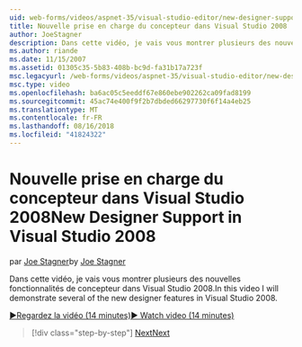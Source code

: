 ```yaml
---
uid: web-forms/videos/aspnet-35/visual-studio-editor/new-designer-support-in-visual-studio-2008
title: Nouvelle prise en charge du concepteur dans Visual Studio 2008 | Microsoft Docs
author: JoeStagner
description: Dans cette vidéo, je vais vous montrer plusieurs des nouvelles fonctionnalités de concepteur dans Visual Studio 2008.
ms.author: riande
ms.date: 11/15/2007
ms.assetid: 01305c35-5b83-408b-bc9d-fa31b17a723f
msc.legacyurl: /web-forms/videos/aspnet-35/visual-studio-editor/new-designer-support-in-visual-studio-2008
msc.type: video
ms.openlocfilehash: ba6ac05c5eeddf67e860ebe902262ca09fad8199
ms.sourcegitcommit: 45ac74e400f9f2b7dbded66297730f6f14a4eb25
ms.translationtype: MT
ms.contentlocale: fr-FR
ms.lasthandoff: 08/16/2018
ms.locfileid: "41824322"
---
```

<a name="new-designer-support-in-visual-studio-2008"></a><span data-ttu-id="635a8-103">Nouvelle prise en charge du concepteur dans Visual Studio 2008</span><span class="sxs-lookup"><span data-stu-id="635a8-103">New Designer Support in Visual Studio 2008</span></span>
====================
<span data-ttu-id="635a8-104">par [Joe Stagner](https://github.com/JoeStagner)</span><span class="sxs-lookup"><span data-stu-id="635a8-104">by [Joe Stagner](https://github.com/JoeStagner)</span></span>

<span data-ttu-id="635a8-105">Dans cette vidéo, je vais vous montrer plusieurs des nouvelles fonctionnalités de concepteur dans Visual Studio 2008.</span><span class="sxs-lookup"><span data-stu-id="635a8-105">In this video I will demonstrate several of the new designer features in Visual Studio 2008.</span></span>

[<span data-ttu-id="635a8-106">&#9654;Regardez la vidéo (14 minutes)</span><span class="sxs-lookup"><span data-stu-id="635a8-106">&#9654; Watch video (14 minutes)</span></span>](https://channel9.msdn.com/Blogs/ASP-NET-Site-Videos/new-designer-support-in-visual-studio-2008)

> [!div class="step-by-step"]
> [<span data-ttu-id="635a8-107">Next</span><span class="sxs-lookup"><span data-stu-id="635a8-107">Next</span></span>](javascript-intellisense-support-in-visual-studio-2008.md)
